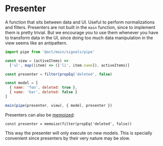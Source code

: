 # Presenter

A function that sits between data and UI. Useful to perform normalizations and
filters. Presenters are not built in the `main` function, since to implement
them is pretty trivial. But we encourage you to use them whenever you have to
transform data in the UI, since doing too much data manipulation in the view
seems like an antipattern.

```js
import pipe from '@act/main/signals/pipe'

const view = (activeItems) =>
  ['ul', map((item) => (['li', item.name]), activeItems)]

const presenter = filter(propEq('deleted', false)

const model = [
  { name: 'foo', deleted: true },
  { name: 'bar', deleted: false }
]

main(pipe(presenter, view), { model, presenter })
```

Presenters can also be [memoized](/memoization.md):

```
const presenter = memoize(filter(propEq('deleted', false))
```

This way the presenter will only execute on new models. This is specially
convenient since presenters by their very nature may be slow.
